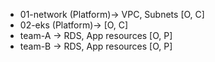 * 01-network (Platform)-> VPC, Subnets [O, C]
* 02-eks (Platform)-> [O, C]
* team-A -> RDS, App resources [O, P]
* team-B -> RDS, App resources [O, P]